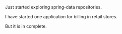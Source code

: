 Just started exploring spring-data repositories.

I have started one application for billing in retail stores.

But it is in complete.
